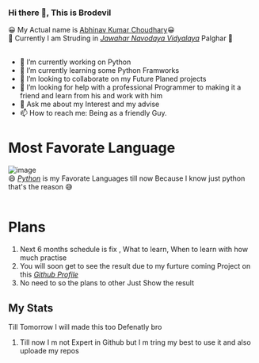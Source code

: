 ### Hi there 👋, This is Brodevil

 😀 My Actual name is [Abhinav Kumar Choudhary](https://about.me/abhinav_choudhary)😀 <br/>
 📝 Currently I am Struding in _[Jawahar Navodaya Vidyalaya](https://navodaya.gov.in/)_ Palghar 📝<br/><br/>
 
- 🔭 I’m currently working on Python
- 🌱 I’m currently learning some Python Framworks 
- 👯 I’m looking to collaborate on my Future Planed projects
- 🤔 I’m looking for help with a professional Programmer to making it a friend and learn from his and work with him
- 💬 Ask me about my Interest and my advise
- 📫 How to reach me: Being as a friendly Guy.

# Most Favorate Language
![image](https://user-images.githubusercontent.com/75004567/111171669-22955780-85cb-11eb-9262-cdb40126d370.png)<br/>
😄 _[Python](python.org)_ is my Favorate Languages till now Because I know just python that's the reason 😅<br/><br/>

# Plans
1. Next 6 months schedule is fix , What to learn, When to learn with how much practise <br/>
2. You will soon get to see the result due to my furture coming Project on this _[Github Profile](github.com/Brodevil)_<br/>
3. No need to so the plans to other Just Show the result

## My Stats
Till Tomorrow I will made this too Defenatly bro
1. Till now I m not Expert in Github but I m tring my best to use it and also uploade my repos
<!--
**Brodevil/Brodevil** is a ✨ _special_ ✨ repository because its `README.md` (this file) appears on your GitHub profile.

Here are some ideas to get you started:

- 🔭 I’m currently working on ...
- 🌱 I’m currently learning ...
- 👯 I’m looking to collaborate on ...
- 🤔 I’m looking for help with ...
- 💬 Ask me about ...
- 📫 How to reach me: ...
- 😄 Pronouns: ...
- ⚡ Fun fact: ...
-->
